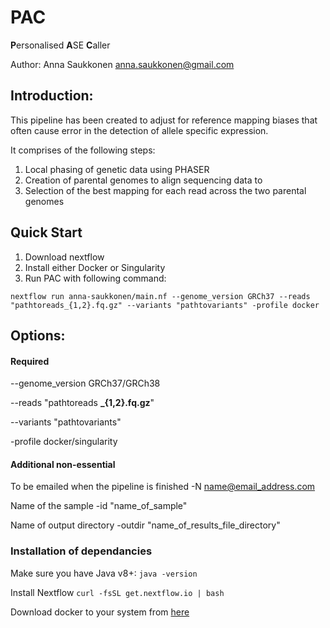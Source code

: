 # PAC

**P**ersonalised **A**SE **C**aller

Author: Anna Saukkonen
anna.saukkonen@gmail.com

## Introduction:

This pipeline has been created to adjust for reference mapping biases that often cause error in the detection of allele specific expression.

It comprises of the following steps:

1. Local phasing of genetic data using PHASER
2. Creation of parental genomes to align sequencing data to
3. Selection of the best mapping for each read across the two parental genomes

## Quick Start
1. Download nextflow
2. Install either Docker or Singularity
3. Run PAC with following command:

`nextflow run anna-saukkonen/main.nf --genome_version GRCh37 --reads "pathtoreads_{1,2}.fq.gz" --variants "pathtovariants" -profile docker`



## Options:

#### Required
--genome_version GRCh37/GRCh38

--reads "pathtoreads **_{1,2}.fq.gz**"

--variants "pathtovariants"

-profile docker/singularity


#### Additional non-essential

To be emailed when the pipeline is finished
-N name@email_address.com

Name of the sample
-id "name_of_sample"

Name of output directory
-outdir "name_of_results_file_directory"



### Installation of dependancies
Make sure you have Java v8+:
`java -version`

Install Nextflow
`curl -fsSL get.nextflow.io | bash`

Download docker to your system from
[here](https://docs.docker.com/get-docker/)


